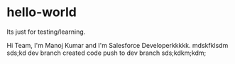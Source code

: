# hello-world
Its just for testing/learning.

Hi Team,
  I'm Manoj Kumar and I'm Salesforce Developerkkkkk.
mdskfklsdm
  sds;kd
  dev branch created
  code push to dev branch
  sds;kdkm;kdm;
